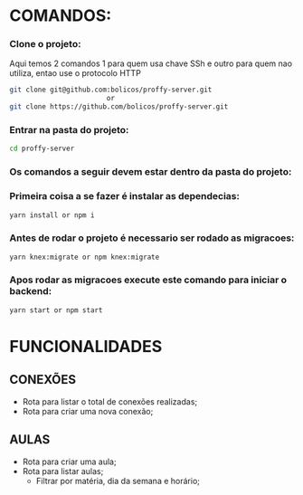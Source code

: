 # COMANDOS:


### Clone o projeto:
Aqui temos 2 comandos 1 para quem usa chave SSh e outro para quem nao utiliza, entao use o protocolo HTTP
```sh
git clone git@github.com:bolicos/proffy-server.git
                        or
git clone https://github.com/bolicos/proffy-server.git
```

### Entrar na pasta do projeto:
```sh
cd proffy-server
```

### **Os comandos a seguir devem estar dentro da pasta do projeto:**

### Primeira coisa a se fazer é instalar as dependecias:
```sh
yarn install or npm i
```

### Antes de rodar o projeto é necessario ser rodado as migracoes:
```sh
yarn knex:migrate or npm knex:migrate
```

### Apos rodar as migracoes execute este comando para iniciar o backend:
```sh
yarn start or npm start
```


# FUNCIONALIDADES

## CONEXÕES

- Rota para listar o total de conexões realizadas;
- Rota para criar uma nova conexão;

## AULAS

- Rota para criar uma aula;
- Rota para listar aulas;
    - Filtrar por matéria, dia da semana e horário;
